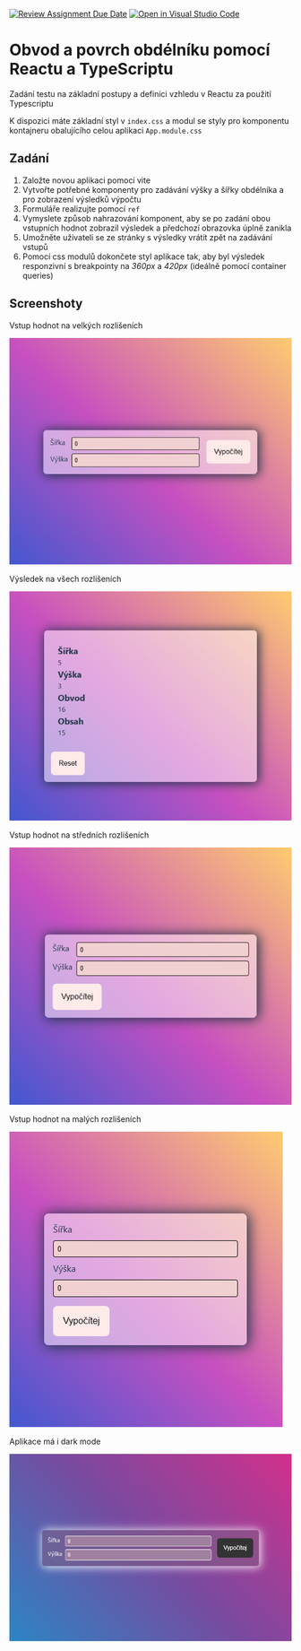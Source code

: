 [![Review Assignment Due Date](https://classroom.github.com/assets/deadline-readme-button-24ddc0f5d75046c5622901739e7c5dd533143b0c8e959d652212380cedb1ea36.svg)](https://classroom.github.com/a/0fM7SpZ_)
[![Open in Visual Studio Code](https://classroom.github.com/assets/open-in-vscode-718a45dd9cf7e7f842a935f5ebbe5719a5e09af4491e668f4dbf3b35d5cca122.svg)](https://classroom.github.com/online_ide?assignment_repo_id=12523143&assignment_repo_type=AssignmentRepo)
# Obvod a povrch obdélníku pomocí Reactu a TypeScriptu

Zadání testu na základní postupy a definici vzhledu v Reactu za použití Typescriptu

K dispozici máte základní styl v `index.css` a modul se styly pro komponentu kontajneru obalujícího celou aplikaci `App.module.css`

## Zadání

1. Založte novou aplikaci pomocí vite
2. Vytvořte potřebné komponenty pro zadávání výšky a šířky obdélníka a pro zobrazení výsledků výpočtu
3. Formuláře realizujte pomocí `ref`
4. Vymyslete způsob nahrazování komponent, aby se po zadání obou vstupních hodnot zobrazil výsledek a předchozí obrazovka úplně zanikla
5. Umožněte uživateli se ze stránky s výsledky vrátit zpět na zadávání vstupů
6. Pomocí css modulů dokončete styl aplikace tak, aby byl výsledek responzivní s breakpointy na *360px* a *420px* (ideálně pomocí container queries)

## Screenshoty

Vstup hodnot na velkých rozlišeních

![Po spuštění](./screenshots/01.png)

Výsledek na všech rozlišeních

![Po spuštění](./screenshots/02.png)

Vstup hodnot na středních rozlišeních

![Po spuštění](./screenshots/03.png)

Vstup hodnot na malých rozlišeních

![Po spuštění](./screenshots/04.png)

Aplikace má i dark mode

![Po spuštění](./screenshots/05.png)
